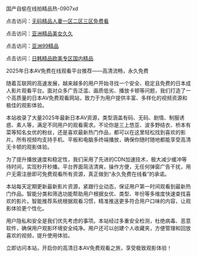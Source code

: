 国产自偷在线拍精品热-0907xd

点击访问：<a href="https://heiliaowt0d7p.pages.dev/">无码精品人妻一区二区三区免费看</a>

点击访问：<a href="https://heiliaowzu4ur.pages.dev/">亚洲精品美女久久</a>

点击访问：<a href="https://heiliaoxqkkct.pages.dev/">亚洲99精品</a>

点击访问：<a href="https://heiliaoow5kzm.pages.dev/">日韩精品欧美专区国内精品</a>

2025年日本AV免费在线观看平台推荐——高清流畅，永久免费

随着互联网的高速发展，越来越多的用户开始寻找一个安全、稳定且免费的日本成人影片观看平台。面对众多广告泛滥、画质低劣、播放卡顿等问题，我们打造了一个高质量的日本AV免费观看网站，致力于为用户提供丰富、多样化的视频资源和极佳的观影体验。

本站收录了大量2025年最新日本AV资源，类型涵盖有码、无码、剧情、制服诱惑、素人等，满足不同用户的观看需求。不论你是三上悠亚、波多野结衣、桥本有菜等知名女优的粉丝，还是喜欢最新热门作品，都可以在这里轻松找到喜欢的影片。所有视频均支持手机、平板和电脑多终端播放，确保你随时随地都能享受高清无卡顿的观影体验。

为了提升播放速度和稳定性，我们采用了先进的CDN加速技术，极大减少缓冲等待时间，实现秒开秒播。平台界面简洁清爽，操作方便，无任何弹窗广告干扰，用户无需注册即可免费观看所有资源，真正做到“永久免费在线看”的承诺。

本站每天定期更新最新影片资源，紧跟行业动态，保证用户第一时间观看到最新热门作品。智能分类和筛选功能帮助用户根据女优、类型、年份等多维度快速查找喜欢的影片。智能推荐系统根据观看习惯，精准推送更多符合用户口味的内容，让观影体验更个性化。

用户隐私和安全是我们优先考虑的事项。本站经过多重安全检测，杜绝病毒、恶意软件，确保用户观影环境安全纯净。用户还可以创建个人收藏夹，方便管理和回放喜欢的视频，提升使用体验。

立即访问本站，开启你的高清日本AV免费观看之旅，享受极致观影体验！

<span style="display:none;">[Canonical link]( https://github.com/duan287/85219 ）</span>
